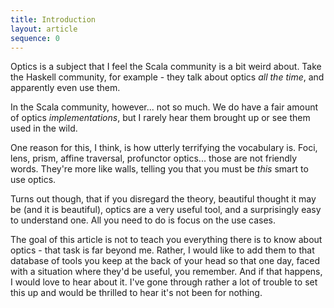 ```yaml
---
title: Introduction
layout: article
sequence: 0
---
```


Optics is a subject that I feel the Scala community is a bit weird about. Take the Haskell community, for example - they talk about optics *all the time*, and apparently even use them.

In the Scala community, however... not so much. We do have a fair amount of optics *implementations*, but I rarely hear them brought up or see them used in the wild.

One reason for this, I think, is how utterly terrifying the vocabulary is. Foci, lens, prism, affine traversal, profunctor optics... those are not friendly words. They're more like walls, telling you that you must be _this_ smart to use optics.

Turns out though, that if you disregard the theory, beautiful thought it may be (and it is beautiful), optics are a very useful tool, and a surprisingly easy to understand one. All you need to do is focus on the use cases.

The goal of this article is not to teach you everything there is to know about optics - that task is far beyond me. Rather, I would like to add them to that database of tools you keep at the back of your head so that one day, faced with a situation where they'd be useful, you remember. And if that happens, I would love to hear about it. I've gone through rather a lot of trouble to set this up and would be thrilled to hear it's not been for nothing.
